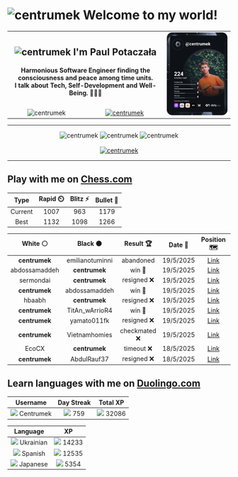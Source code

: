 <h1>
  <img
    src="https://emojis.slackmojis.com/emojis/images/1531849430/4246/blob-sunglasses.gif"
    width="30"
    alt="centrumek"
  />
  Welcome to my world!
</h1>

<table>
  <tbody>
    <tr>
      <td align="center" width="70%" colspan="2">
        <h2>
          <img
            src="https://raw.githubusercontent.com/MartinHeinz/MartinHeinz/master/wave.gif"
            width="30px"
            alt="centrumek"
          />
          I'm Paul Potaczała
        </h2>
        <h4>
          Harmonious Software Engineer finding the consciousness and peace among time units.
          <br/>
          I talk about Tech, Self-Development and Well-Being. 🌿🧘🚀
        </h4>
      </td>
      <td width="30%" rowspan="2">
        <a href="https://app.daily.dev/centrumek">
          <img
            src="./devcard.svg"
            alt="centrumek"
          />
        </a>
      </td>
    </tr>
    <tr align="center">
      <td>
        <img
          src="https://komarev.com/ghpvc/?username=centrumek&label=visitors&color=0e75b6&style=flat"
          alt="centrumek"
        >
      </td>
      <td>
        <a href="https://stackoverflow.com/users/14496012/centrumek">
          <img
            src="https://stackoverflow.com/users/flair/14496012.png?theme=dark"
            alt="centrumek"
          >
        </a>
      </td>
    </tr>
  </tbody>
</table>

---
<div align="center">
  <img 
    src="https://github-readme-stats.vercel.app/api?username=centrumek&show_icons=true&count_private=true&theme=dark&hide_border=true&hide=issues,contribs&bg_color=00000000"
    alt="centrumek"
  />
  <img
    src="https://github-readme-stats.vercel.app/api/top-langs/?username=centrumek&layout=compact&hide_border=true&theme=dark&bg_color=00000000&langs_count=6&exclude_repo=air-statistic-app"
    alt="centrumek"
  />
  <img 
    src="https://github-readme-streak-stats.herokuapp.com?user=centrumek&theme=dark&hide_border=true&background=FFFFFF00"
    alt="centrumek"
  />
  <br/>
  <br/>
  <a href="https://www.buymeacoffee.com/centrumek">
    <img
      src="https://cdn.buymeacoffee.com/buttons/v2/default-orange.png"
      height="50"
      width="210"
      alt="centrumek"
    />
  </a>
</div>

---

## Play with me on [Chess.com](https://www.chess.com/member/centrumek)

<div align="center">
<!--START_SECTION:chessStats-->
<!-- Automatically generated with https://github.com/Balastrong/chess-stats-action -->

| Type | Rapid ⏲️ | Blitz ⚡ | Bullet 🔫 |
|:---:|:---:|:---:|:---:|
| Current | 1007 | 963 | 1179 |
| Best | 1132 | 1098 | 1266 |

| White ⚪ | Black ⚫ | Result 🏆 | Date 📅 | Position 🗺️ | Type 🕕 |
|:---:|:---:|:---:|:---:|:---:|:---:|
| **centrumek** | emilianotuminni | abandoned  | 19/5/2025 | <a href="http://www.ee.unb.ca/cgi-bin/tervo/fen.pl?select=8/8/3k2r1/2p3Pn/8/8/5PK1/8 w - - 0 41">Link</a> | Blitz |
| abdossamaddeh | **centrumek** | win 🥇 | 19/5/2025 | <a href="http://www.ee.unb.ca/cgi-bin/tervo/fen.pl?select=8/8/4p3/3pP1p1/2pP1p1p/2P2q1P/k7/6K1 b - - 1 60">Link</a> | Blitz |
| sermondai | **centrumek** | resigned ❌ | 19/5/2025 | <a href="http://www.ee.unb.ca/cgi-bin/tervo/fen.pl?select=8/ppQ3k1/2p2rp1/3p4/3P4/2P4R/PP3PP1/5RK1 b - - 3 34">Link</a> | Blitz |
| **centrumek** | abdossamaddeh | win 🥇 | 19/5/2025 | <a href="http://www.ee.unb.ca/cgi-bin/tervo/fen.pl?select=8/5pk1/4p3/p2p2PP/2rPb3/P1P5/1P3R1R/2K5 b - - 0 32">Link</a> | Blitz |
| hbaabh | **centrumek** | resigned ❌ | 19/5/2025 | <a href="http://www.ee.unb.ca/cgi-bin/tervo/fen.pl?select=8/5p2/7p/8/4k1P1/7P/PPP5/2K1R3 b - - 0 36">Link</a> | Blitz |
| **centrumek** | TitAn_wArrioR4 | win 🥇 | 19/5/2025 | <a href="http://www.ee.unb.ca/cgi-bin/tervo/fen.pl?select=r1bq1rk1/pp3ppQ/3p4/2p1P1b1/3n4/2KB4/PPP2nPP/RN4N1 b - - 0 17">Link</a> | Blitz |
| **centrumek** | yamato011fk | resigned ❌ | 19/5/2025 | <a href="http://www.ee.unb.ca/cgi-bin/tervo/fen.pl?select=5r2/5kp1/1p6/p2p4/3P1Pp1/bq4P1/8/2K4R w - - 2 33">Link</a> | Blitz |
| **centrumek** | Vietnamhomies | checkmated ❌ | 19/5/2025 | <a href="http://www.ee.unb.ca/cgi-bin/tervo/fen.pl?select=8/8/5b2/2N2pp1/8/2k3P1/Kp6/q7 w - - 2 60">Link</a> | Blitz |
| EcoCX | **centrumek** | timeout ❌ | 18/5/2025 | <a href="http://www.ee.unb.ca/cgi-bin/tervo/fen.pl?select=8/R4P2/8/8/1r6/4K2P/pk6/8 b - - 6 57">Link</a> | Blitz |
| **centrumek** | AbdulRauf37 | resigned ❌ | 18/5/2025 | <a href="http://www.ee.unb.ca/cgi-bin/tervo/fen.pl?select=r2q1rk1/ppp3pp/4p3/4Pp2/1P2pPPb/P3P2P/1B6/R1K2b1R b - - 1 18">Link</a> | Blitz |

<!--END_SECTION:chessStats-->
</div>

## Learn languages with me on [Duolingo.com](https://www.duolingo.com/profile/Centrumek)

<div align="center">
<!--START_SECTION:duolingoStats-->
<!-- Automatically generated with https://github.com/centrumek/duolingo-readme-stats-->

| Username | Day Streak | Total XP |
|:---:|:---:|:---:|
| <img src="https://raw.githubusercontent.com/centrumek/duolingo-readme-stats/main/assets/duolingo.png" height="12"> Centrumek | <img src="https://raw.githubusercontent.com/centrumek/duolingo-readme-stats/main/assets/streakinactive.svg" height="12"> 759 | <img src="https://raw.githubusercontent.com/centrumek/duolingo-readme-stats/main/assets/xp.svg" height="12"> 32086 | <img src="https://raw.githubusercontent.com/centrumek/duolingo-readme-stats/main/assets/xp.svg" height="12"> 0 |

| Language | XP |
|:---:|:---:|
| <img src="https://raw.githubusercontent.com/centrumek/duolingo-readme-stats/main/assets/langs/ukrainian.svg" height="12"> Ukrainian | <img src="https://raw.githubusercontent.com/centrumek/duolingo-readme-stats/main/assets/xp.svg" height="12"> 14233 |
| <img src="https://raw.githubusercontent.com/centrumek/duolingo-readme-stats/main/assets/langs/spanish.svg" height="12"> Spanish | <img src="https://raw.githubusercontent.com/centrumek/duolingo-readme-stats/main/assets/xp.svg" height="12"> 12535 |
| <img src="https://raw.githubusercontent.com/centrumek/duolingo-readme-stats/main/assets/langs/japanese.svg" height="12"> Japanese | <img src="https://raw.githubusercontent.com/centrumek/duolingo-readme-stats/main/assets/xp.svg" height="12"> 5354 |

<!--END_SECTION:duolingoStats-->
</div>
<!--
**centrumek/centrumek** is a ✨ _special_ ✨ repository because its `README.md` (this file) appears on your GitHub profile.

Here are some ideas to get you started:

- 🔭 I’m currently working on ...
- 🌱 I’m currently learning ...
- 👯 I’m looking to collaborate on ...
- 🤔 I’m looking for help with ...
- 💬 Ask me about ...
- 📫 How to reach me: ...
- 😄 Pronouns: ...
- ⚡ Fun fact: ...
-->
